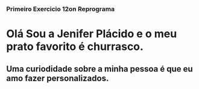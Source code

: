 ### Primeiro Exercicio 12on Reprograma

# Olá Sou a Jenifer Plácido e o meu prato favorito é churrasco.

## Uma curiodidade sobre a minha pessoa é que eu amo fazer personalizados.
